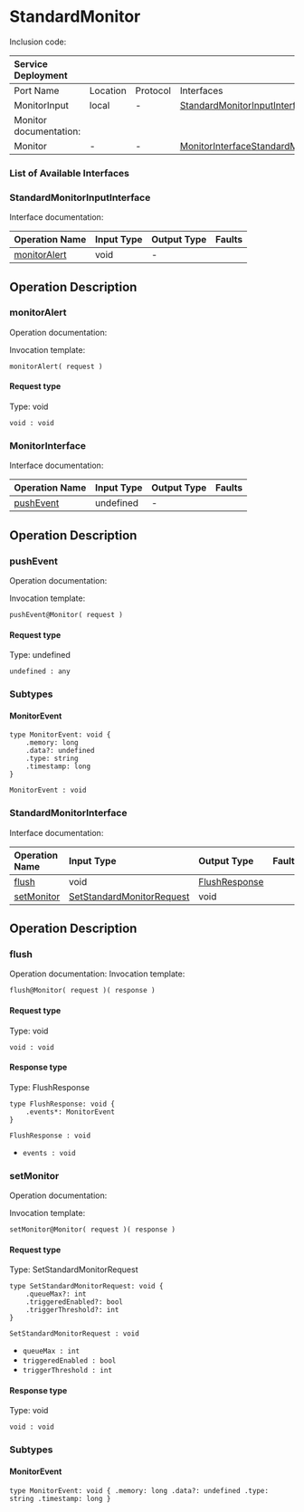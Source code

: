 <!-- cSpell:disable -->
<!-- markdownlint-disable -->
<!-- editorconfig-checker-disable -->

# StandardMonitor

Inclusion code:

| Service Deployment     |          |          |                                                                                                                                  |
|:-----------------------|:---------|:---------|:---------------------------------------------------------------------------------------------------------------------------------|
| Port Name              | Location | Protocol | Interfaces                                                                                                                       |
| MonitorInput           | local    | -        | [StandardMonitorInputInterface](standard_monitor.md#StandardMonitorInputInterface)                                               |
| Monitor documentation: |          |          |                                                                                                                                  |
| Monitor                | -        | -        | [MonitorInterface](standard_monitor.md#MonitorInterface)[StandardMonitorInterface](standard_monitor.md#StandardMonitorInterface) |

### List of Available Interfaces

### StandardMonitorInputInterface <a id="StandardMonitorInputInterface"></a>

Interface documentation:

| Operation Name                                   | Input Type | Output Type | Faults |
|:-------------------------------------------------|:-----------|:------------|:-------|
| [monitorAlert](standard_monitor.md#monitorAlert) | void       | -           |        |

## Operation Description

### monitorAlert <a id="monitorAlert"></a>

Operation documentation:

Invocation template:

```jolie
monitorAlert( request )
```

#### Request type

Type: void

`void : void`

### MonitorInterface <a id="MonitorInterface"></a>

Interface documentation:

| Operation Name                             | Input Type | Output Type | Faults |
|:-------------------------------------------|:-----------|:------------|:-------|
| [pushEvent](standard_monitor.md#pushEvent) | undefined  | -           |        |

## Operation Description

### pushEvent <a id="pushEvent"></a>

Operation documentation:

Invocation template:

```jolie
pushEvent@Monitor( request )
```

#### Request type

Type: undefined

`undefined : any`

### Subtypes

#### MonitorEvent <a id="MonitorEvent"></a>

```jolie
type MonitorEvent: void {
    .memory: long
    .data?: undefined
    .type: string
    .timestamp: long
}
```

 `MonitorEvent : void`

### StandardMonitorInterface <a id="StandardMonitorInterface"></a>

Interface documentation:

| Operation Name                               | Input Type                                                                 | Output Type                                        | Faults |
|:---------------------------------------------|:---------------------------------------------------------------------------|:---------------------------------------------------|:-------|
| [flush](standard_monitor.md#flush)           | void                                                                       | [FlushResponse](standard_monitor.md#FlushResponse) |        |
| [setMonitor](standard_monitor.md#setMonitor) | [SetStandardMonitorRequest](standard_monitor.md#SetStandardMonitorRequest) | void                                               |        |

## Operation Description

### flush <a id="flush"></a>

Operation documentation: Invocation template:

```jolie
flush@Monitor( request )( response )
```

#### Request type

Type: void

`void : void`

#### Response type <a id="FlushResponse"></a>

Type: FlushResponse

```jolie
type FlushResponse: void {
    .events*: MonitorEvent
}
```

`FlushResponse : void`

* `events : void`

### setMonitor <a id="setMonitor"></a>

Operation documentation:

Invocation template:

```jolie
setMonitor@Monitor( request )( response )
```

#### Request type <a id="SetStandardMonitorRequest"></a>

Type: SetStandardMonitorRequest

```jolie
type SetStandardMonitorRequest: void {
    .queueMax?: int
    .triggeredEnabled?: bool
    .triggerThreshold?: int
}
```

`SetStandardMonitorRequest : void`

* `queueMax : int`
* `triggeredEnabled : bool`
* `triggerThreshold : int`

#### Response type

Type: void

`void : void`

### Subtypes

#### MonitorEvent <a id="MonitorEvent"></a>

```
type MonitorEvent: void { .memory: long .data?: undefined .type: string .timestamp: long }
```

